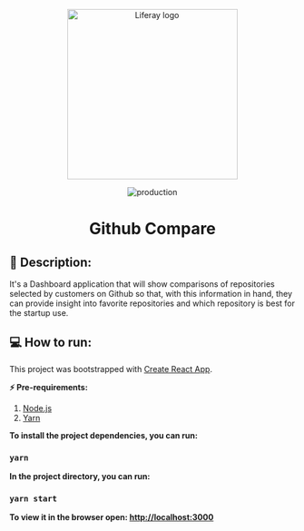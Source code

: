 <p align="center">
  <a href="http://citi.org.br">
    <img width="300" src="https://upload.wikimedia.org/wikipedia/commons/b/b2/Liferay-logo-full-color-2x.png" alt="Liferay logo"/>
  </a>
</p>
<p align="center">
  <img src="https://img.shields.io/badge/production%20branch-main-%23566573.svg" alt="production">
</p>

<h1 align="center"> Github Compare </h1>

## 📝 Description:
It's a Dashboard application that will show comparisons of repositories
selected by customers on Github so that, with this information in hand, they can provide
insight into favorite repositories and which repository is best for the startup use.


## 💻 How to run:

This project was bootstrapped with [Create React App](https://github.com/facebook/create-react-app).

 **⚡ Pre-requirements:**

  1. [Node.js](https://nodejs.org/en/)
  2. [Yarn](https://yarnpkg.com/)

**To install the project dependencies, you can run:**

### ```yarn```

**In the project directory, you can run:**

### ```yarn start```

**To view it in the browser open: [http://localhost:3000](http://localhost:3000)**
